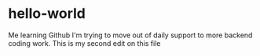 # hello-world
Me learning Github
I'm trying to move out of daily support to more backend coding work.
This is my second edit on this file
